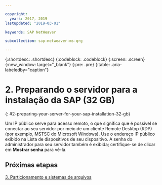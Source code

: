 ```yaml
---

copyright:
  years: 2017, 2019
lastupdated: "2019-03-01"

keywords: SAP NetWeaver

subcollection: sap-netweaver-ms-qrg

---
```


{:shortdesc: .shortdesc}
{:codeblock: .codeblock}
{:screen: .screen}
{:new_window: target="_blank"}
{:pre: .pre}
{:table: .aria-labeledby="caption"}

# 2. Preparando o servidor para a instalação da SAP (32 GB)
{: #2-preparing-your-server-for-your-sap-installation-32-gb}

Um IP público serve para acesso remoto, o que significa que é possível se conectar ao seu servidor por meio de um cliente Remote Desktop (RDP) (por exemplo, MSTSC do Microsoft Windows). Use o endereço IP público exibido na Lista de dispositivos de seu dispositivo. A senha do administrador para seu servidor também é exibida; certifique-se de clicar em **Mostrar senha** para vê-la.

## Próximas etapas

 [3. Particionamento e sistemas de arquivos](/docs/infrastructure/sap-netweaver-ms-qrg?topic=sap-netweaver-ms-qrg-partition_32GB)

